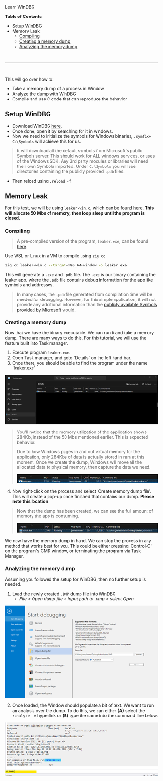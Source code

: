 Learn WinDBG

**Table of Contents**
- [Setup WinDBG](#setup-windbg)
- [Memory Leak](#memory-leak)
  - [Compiling](#compiling)
  - [Creating a memory dump](#creating-a-memory-dump)
  - [Analyzing the memory dump](#analyzing-the-memory-dump)

<br>

---

<br>

This will go over how to:
- Take a memory dump of a process in Window
- Analyze the dump with WinDBG
- Compile and use C code that can reproduce the behavior


## Setup WinDBG

- Download WinDBG [here](https://aka.ms/windbg/download).
- Once done, open it by searching for it in windows.
- Now we need to initialize the symbols for Windows binaries, `.symfix+ C:\Symbols` will achieve this for us.
> It will download all the default symbols from Microsoft's public Symbols server. This should work for ALL windows services, or uses of the Windows SDK. Any 3rd party modules or libraries will need their own Symbols imported. Under `C:\Symbols` you will see directories containing the publicly provided `.pdb` files.
- Then reload using `.reload -f`


## Memory Leak

For this test, we will be using `leaker-win.c`, which can be found [here](./leaker/leaker-win.c). **This will allocate 50 Mbs of memory, then loop sleep until the program is closed.**

### Compiling

> A pre-compiled version of the program, `leaker.exe`, can be found [here](./leaker).

Use WSL or Linux in a VM to compile using `zig cc` 

```bash
zig cc leaker-win.c --target=x86_64-window -o leaker.exe
```
This will generate a `.exe` and `.pdb` file. The `.exe` is our binary containing the leaker app, where the `.pdb` file contains debug information for the app like symbols and addresses.

> In many cases, the `.pdb` file generated from compilation time will be needed for debugging. However, for this simple application, it will not provide any additional information than the [publicly available Symbols provided by Microsoft](https://learn.microsoft.com/en-us/windows/win32/dxtecharts/debugging-with-symbols?redirectedfrom=MSDN#using-the-microsoft-symbol-server) would.


### Creating a memory dump

Now that we have the binary executable. We can run it and take a memory dump. There are many ways to do this. For this tutorial, we will use the feature built into Task manager.

1. Execute program `leaker.exe`.
2. Open Task manager, and goto 'Details' on the left hand bar.
3. Once there, you should be able to find the program under the name 'leaker.exe'

![Task-Manager-Details](./.assests/task-manager-details.png)

> You'll notice that the memory utilization of the application shows 284Kb, instead of the 50 Mbs mentioned earlier. This is expected behavior. 
> 
> Due to how Windows pages in and out virtual memory for the application, only 284Kbs of data is actually stored in ram at this moment. Once we create the dump, Windows will move all the allocated data to physical memory, then capture the data we need.
> 
> ![Task-Manager-Details-PMD](./.assests/task-manager-details-Z.png)


4. Now right-click on the process and select 'Create memory dump file'. This will create a pop-up once finished that contains our dump. **Please note this location.**

> Now that the dump has been created, we can see the full amount of memory the app is consuming.
> 
> ![Task-Manager-Details-PMD](./.assests/task-manager-details-PMD-Z.png)

We now have the memory dump in hand. We can stop the process in any method that works best for you. This could be either pressing 'Control-C' on the program's CMD window, or terminating the program via Task Manager.


### Analyzing the memory dump

Assuming you followed the setup for WinDBG, then no further setup is needed.

1. Load the newly created `.DMP` dump file into WinDBG
   - *FIle > Open dump file > Input path to .dmp > select Open*

![winDBG-import-Dump](./.assests/winDBG-import-Dump.png)

2. Once loaded, the Window should populate a bit of text. We want to run an analysis over the dump. To do this, we can either **(A)** select the `!analyze -v` hyperlink or **(B)** type the same into the command line below.

![winDBG-analyze](./.assests/winDBG-analyze.png)

